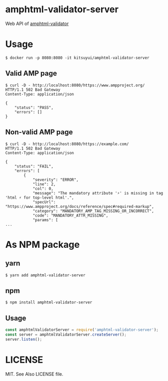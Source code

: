 # amphtml-validator-server

Web API of [amphtml-validator](https://www.npmjs.com/package/amphtml-validator)

# Usage

```console
$ docker run -p 8080:8080 -it kitsuyui/amphtml-validator-server
```

## Valid AMP page

```console
$ curl -D - http://localhost:8080/https://www.ampproject.org/
HTTP/1.1 502 Bad Gateway
Content-Type: application/json

{
    "status": "PASS",
    "errors": []
}
```

## Non-valid AMP page

```console
$ curl -D - http://localhost:8080/https://example.com/
HTTP/1.1 502 Bad Gateway
Content-Type: application/json

{
    "status": "FAIL",
    "errors": [
        {
            "severity": "ERROR",
            "line": 2,
            "col": 0,
            "message": "The mandatory attribute '⚡' is missing in tag 'html ⚡ for top-level html'.",
            "specUrl": "https://www.ampproject.org/docs/reference/spec#required-markup",
            "category": "MANDATORY_AMP_TAG_MISSING_OR_INCORRECT",
            "code": "MANDATORY_ATTR_MISSING",
            "params": [
...
```

# As NPM package

## yarn

```console
$ yarn add amphtml-validator-server
```

## npm

```console
$ npm install amphtml-validator-server
```

## Usage

```js
const amphtmlValidatorServer = require('amphtml-validator-server');
const server = amphtmlValidatorServer.createServer();
server.listen();
```

# LICENSE

MIT. See Also LICENSE file.
